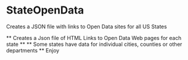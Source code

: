 # StateOpenData
Creates a JSON file with links to Open Data sites for all US States

** Creates a Json file of HTML Links to Open Data Web pages for each state **
** Some states have data for individual cities, counties or other departments **
Enjoy
